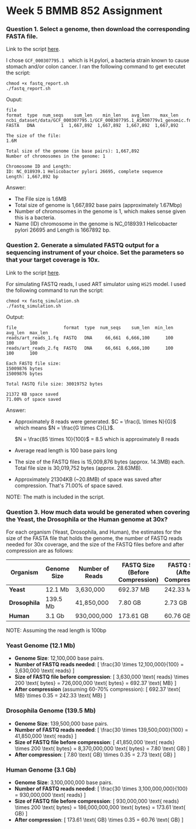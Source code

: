 # Week 5 BMMB 852 Assignment

### Question 1. Select a genome, then download the corresponding FASTA file.

Link to the script [here](https://github.com/stephwon/Applied_Bioinformatics_BMMB852/blob/main/Wk5/fastq_report.sh).

I chose `GCF_000307795.1 ` which is H.pylori, a bacteria strain known to cause stomach and/or colon cancer.
I ran the following command to get executet the script:
```
chmod +x fastq_report.sh
./fastq_report.sh
```
Ouput:
```
file                                                                      format  type  num_seqs    sum_len    min_len    avg_len    max_len
ncbi_dataset/data/GCF_000307795.1/GCF_000307795.1_ASM30779v1_genomic.fna  FASTA   DNA          1  1,667,892  1,667,892  1,667,892  1,667,892

The size of the file:
1.6M

Total size of the genome (in base pairs): 1,667,892
Number of chromosomes in the genome: 1

Chromosome ID and Length:
ID: NC_018939.1 Helicobacter pylori 26695, complete sequence
Length: 1,667,892 bp
```
Answer:
* The File size is 1.6MB
* Total size of genome is 1,667,892 base pairs (approximately 1.67Mbp)
* Number of chromosomes in the genome is 1, which makes sense given this is a bacteria. 
* Name (ID) chromosome in the genome is NC_018939.1 Helicobacter pylori 26695 and Length is 1667892 bp.

### Question 2. Generate a simulated FASTQ output for a sequencing instrument of your choice.  Set the parameters so that your target coverage is 10x.

Link to the script [here](https://github.com/stephwon/Applied_Bioinformatics_BMMB852/blob/main/Wk5/fastq_simulation.sh).

For simulating FASTQ reads, I used ART simulator using `HS25` model.
I used the following command to run the script:
```
chmod +x fastq_simulation.sh
./fastq_simulation.sh
```

Output:
```
file                  format  type  num_seqs    sum_len  min_len  avg_len  max_len
reads/art_reads_1.fq  FASTQ   DNA     66,661  6,666,100      100      100      100
reads/art_reads_2.fq  FASTQ   DNA     66,661  6,666,100      100      100      100

Each FASTQ file size:
15009876 bytes
15009876 bytes

Total FASTQ file size: 30019752 bytes

21372 KB space saved
71.00% of space saved

```

Answer:
* Approximately 8 reads were generated. $C = \frac{L \times N}{G}$ which means $N = \frac{G \times C}{L}$.

  $N = \frac{85 \times 10}{100}$ = 8.5 which is approximately 8 reads

* Average read length is 100 base pairs long

* The size of the FASTQ files is 15,009,876 bytes (approx. 14.3MB) each. Total file size is 30,019,752 bytes (approx. 28.63MB).

* Approximately 21304KB (~20.8MB) of space was saved after compression. That's 71.00% of space saved. 

NOTE: The math is included in the script. 

### Question 3. How much data would be generated when covering the Yeast,  the Drosophila or the Human genome at 30x?


For each organism (Yeast, Drosophila, and Human), the estimates for the size of the FASTA file that holds the genome, the number of FASTQ reads needed for 30x coverage, and the size of the FASTQ files before and after compression are as follows:

| **Organism**       | **Genome Size** | **Number of Reads** | **FASTQ Size (Before Compression)** | **FASTQ Size (After Compression)** |
|--------------------|-----------------|---------------------|-------------------------------------|------------------------------------|
| **Yeast**          | 12.1 Mb         | 3,630,000           | 692.37 MB                           | 242.33 MB                         |
| **Drosophila**     | 139.5 Mb        | 41,850,000          | 7.80 GB                             | 2.73 GB                           |
| **Human**          | 3.1 Gb          | 930,000,000         | 173.61 GB                           | 60.76 GB                          |

NOTE: Assuming the read length is 100bp

### **Yeast Genome (12.1 Mb)**
- **Genome Size**: 12,100,000 base pairs.
- **Number of FASTQ reads needed**:
  \[
  \frac{30 \times 12,100,000}{100} = 3,630,000 \text{ reads}
  \]
- **Size of FASTQ file before compression**:
  \[
  3,630,000 \text{ reads} \times 200 \text{ bytes} = 726,000,000 \text{ bytes} = 692.37 \text{ MB}
  \]
- **After compression** (assuming 60-70% compression):
  \[
  692.37 \text{ MB} \times 0.35 = 242.33 \text{ MB}
  \]

### **Drosophila Genome (139.5 Mb)**
- **Genome Size**: 139,500,000 base pairs.
- **Number of FASTQ reads needed**:
  \[
  \frac{30 \times 139,500,000}{100} = 41,850,000 \text{ reads}
  \]
- **Size of FASTQ file before compression**:
  \[
  41,850,000 \text{ reads} \times 200 \text{ bytes} = 8,370,000,000 \text{ bytes} = 7.80 \text{ GB}
  \]
- **After compression**:
  \[
  7.80 \text{ GB} \times 0.35 = 2.73 \text{ GB}
  \]

### **Human Genome (3.1 Gb)**
- **Genome Size**: 3,100,000,000 base pairs.
- **Number of FASTQ reads needed**:
  \[
  \frac{30 \times 3,100,000,000}{100} = 930,000,000 \text{ reads}
  \]
- **Size of FASTQ file before compression**:
  \[
  930,000,000 \text{ reads} \times 200 \text{ bytes} = 186,000,000,000 \text{ bytes} = 173.61 \text{ GB}
  \]
- **After compression**:
  \[
  173.61 \text{ GB} \times 0.35 = 60.76 \text{ GB}
  \]
